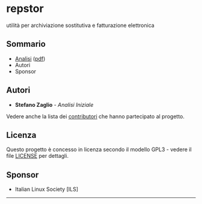 # repstor
utilità per archiviazione sostitutiva e fatturazione elettronica

## Sommario
* [Analisi] ([pdf](https://gitprint.com/zonafets/repstor/blob/master/doc/analisi.md))
* Autori
* Sponsor

## Autori

* **Stefano Zaglio** - *Analisi Iniziale*

Vedere anche la lista dei [contributori](doc/progetto.md) che hanno partecipato al progetto.

## Licenza
Questo progetto è concesso in licenza secondo il modello GPL3 - vedere il file [LICENSE](LICENSE) per dettagli.

## Sponsor
* Italian Linux Society [ILS]

-------------------------------------------
[Analisi]: https://github.com/zonafets/repstor/blob/master/doc/analisi.md
